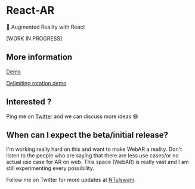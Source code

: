 # React-AR
🚀  Augmented Reality with React

[WORK  IN  PROGRESS]

## More information

[Demo](https://twitter.com/NTulswani/status/911284951181438976)

[Delimiting rotation demo](https://twitter.com/NTulswani/status/915218481649377280)

## Interested ?

Ping me on [Twitter](https://twitter.com/NTulswani) and we can discuss more ideas 😄

## When can I expect the beta/initial release?

I'm working really hard on this and want to make WebAR a reality. Don't listen to the people who are saying that there are less use cases/or no actual use case for AR on web. This space (WebAR) is really vast and I am still experimenting every possibility.

Follow me on Twitter for more updates at [NTulswani](https://twitter.com/NTulswani).
